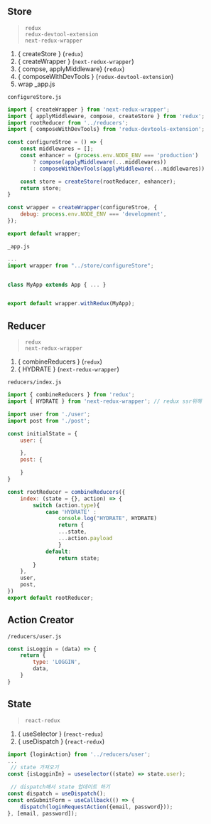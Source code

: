 ## Store  
> `redux`  
> `redux-devtool-extension`  
> `next-redux-wrapper`  

1. { createStore } (`redux`)  
2. { createWrapper } (`next-redux-wrapper`)  
3. { compse, applyMiddleware} (`redux`)  
4. { composeWithDevTools } (`redux-devtool-extension`)  
5. wrap _app.js

`configureStore.js`
```javascript
import { createWrapper } from 'next-redux-wrapper';
import { applyMiddleware, compose, createStore } from 'redux';
import rootReducer from '../reducers';
import { composeWithDevTools} from 'redux-devtools-extension';

const configureStroe = () => {
    const middlewares = [];
    const enhancer = (process.env.NODE_ENV === 'production')
        ? compose(applyMiddleware(...middlewares))
        : composeWithDevTools(applyMiddleware(...middlewares))

    const store = createStore(rootReducer, enhancer);
    return store;
}

const wrapper = createWrapper(configureStroe, {
    debug: process.env.NODE_ENV === 'development',
});

export default wrapper;
```
`_app.js`
```javascript
...
import wrapper from "../store/configureStore";


class MyApp extends App { ... }


export default wrapper.withRedux(MyApp);
```

## Reducer

> `redux`  
> `next-redux-wrapper`

1. { combineReducers } (`redux`)
2. { HYDRATE } (`next-redux-wrapper`)

`reducers/index.js`
```javascript
import { combineReducers } from 'redux';
import { HYDRATE } from 'next-redux-wrapper'; // redux ssr위해

import user from './user';
import post from './post';

const initialState = {
    user: {

    },
    post: {

    }
}

const rootReducer = combineReducers({
    index: (state = {}, action) => {
        switch (action.type){
            case 'HYDRATE' :
                console.log("HYDRATE", HYDRATE)
                return {
                ...state,
                ...action.payload
                }       
            default: 
                return state;
        }        
    },
    user,
    post,
})
export default rootReducer;
```

## Action Creator
`/reducers/user.js`
```javascript
const isLoggin = (data) => {
    return {
        type: 'LOGGIN',
        data,
    }
}
```

## State
> `react-redux`

1. { useSelector } (`react-redux`)  
2. { useDispatch } (`react-redux`)

```javascript
import {loginAction} from '../reducers/user';
...
 // state 가져오기
const {isLogginIn} = useselector((state) => state.user);

 // dispatch해서 state 업데이트 하기
const dispatch = useDispatch();
const onSubmitForm = useCallback(() => {
    dispatch(loginRequestAction({email, password}));        
}, [email, password]);
```